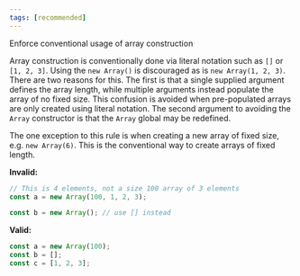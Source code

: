 ```yaml
---
tags: [recommended]
---
```


Enforce conventional usage of array construction

Array construction is conventionally done via literal notation such as `[]` or
`[1, 2, 3]`. Using the `new Array()` is discouraged as is `new Array(1, 2, 3)`.
There are two reasons for this. The first is that a single supplied argument
defines the array length, while multiple arguments instead populate the array of
no fixed size. This confusion is avoided when pre-populated arrays are only
created using literal notation. The second argument to avoiding the `Array`
constructor is that the `Array` global may be redefined.

The one exception to this rule is when creating a new array of fixed size, e.g.
`new Array(6)`. This is the conventional way to create arrays of fixed length.

**Invalid:**

```typescript
// This is 4 elements, not a size 100 array of 3 elements
const a = new Array(100, 1, 2, 3);

const b = new Array(); // use [] instead
```

**Valid:**

```typescript
const a = new Array(100);
const b = [];
const c = [1, 2, 3];
```
